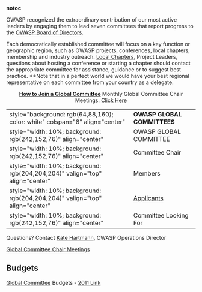 __notoc__

OWASP recognized the extraordinary contribution of our most active
leaders by engaging them to lead seven committees that report progress
to the [OWASP Board of
Directors](https://www.owasp.org/index.php/About_The_Open_Web_Application_Security_Project#Global_Board_Members).

Each democratically established committee will focus on a key function
or geographic region, such as OWASP projects, conferences, local
chapters, membership and industry outreach. [Local
Chapters](http://www.owasp.org/index.php/Category:OWASP_Chapter#Local_Chapters),
Project Leaders, questions about hosting a conference or starting a
chapter should contact the appropriate committee for assistance,
guidance or to suggest best practice. \*\*Note that in a perfect world
we would have your best regional representative on each committee from
your country as a delegate.

<center>

[**How to Join a Global
Committee**](https://www.owasp.org/index.php/How_to_Join_a_Committee)
Monthly Global Committee Chair Meetings: [Click
Here](https://www.owasp.org/index.php/Global_Committee_Chair_Meetings)

</center>

|                                                                              |                                                  |
| ---------------------------------------------------------------------------- | ------------------------------------------------ |
| style="background: rgb(64,88,160); color: white" colspan="8" align="center"  | **OWASP GLOBAL COMMITTEES**                      |
| style="width: 10%; background: rgb(242,152,76)" align="center"               | OWASP GLOBAL COMMITTEE                           |
| style="width: 10%; background: rgb(242,152,76)" align="center"               | Committee Chair                                  |
| style="width: 10%; background: rgb(204,204,204)" valign="top" align="center" | Members                                          |
| style="width: 10%; background: rgb(204,204,204)" valign="top" align="center" | [Applicants](How_to_Join_a_Committee "wikilink") |
| style="width: 10%; background: rgb(242,152,76)" align="center"               | Committee Looking For                            |


Questions? Contact [Kate Hartmann](mailto:kate.hartmann@owasp.org),
OWASP Operations Director


[Global Committee Chair
Meetings](Global_Committee_Chair_Meetings "wikilink")

## Budgets

[Global
Committee](https://www.owasp.org/index.php/Global_Committee_Pages)
Budgets - [2011
Link](https://www.owasp.org/index.php/Global_Committee_Budgets/2011)